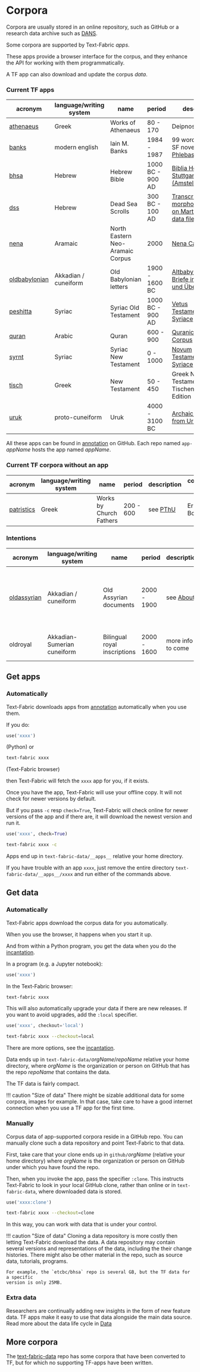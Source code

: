 # Corpora

Corpora are usually stored in an online repository, such as GitHub or a research data archive
such as [DANS](https://dans.knaw.nl/en/front-page?set_language=en).

Some corpora are supported by Text-Fabric *apps*.

These apps provide a browser interface for the corpus, and they enhance the API for working
with them programmatically.

A TF app can also download and update the corpus *data*.

### Current TF apps

acronym | language/writing system | name | period | description | converted by
--- | --- | --- | --- | --- | ---
[athenaeus](https://github.com/annotation/app-athenaeus) | Greek | Works of Athenaeus | 80 - 170 | Deipnosophistae | Ernst Boogert
[banks](https://github.com/annotation/app-banks) | modern english | Iain M. Banks | 1984 - 1987 | 99 words from the SF novel [Consider Phlebas](https://read.amazon.com/kp/kshare?asin=B002TXZRQI&id=NpPGzf_HT5aADabyiDDSIQ&reshareId=RZ91SGMZJPWK9S1Y4EZX&reshareChannel=system) | Dirk Roorda
[bhsa](https://github.com/annotation/app-bhsa) | Hebrew | Hebrew Bible | 1000 BC - 900 AD | [Biblia Hebraica Stuttgartensia (Amstelodamensis)](https://etcbc.github.io/bhsa/) | Dirk Roorda + ETCBC
[dss](https://github.com/annotation/app-dss) | Hebrew | Dead Sea Scrolls | 300 BC - 100 AD | [Transcriptions with morphology based on Martin Abegg's data files](https://github.com/ETCBC/dss/blob/master/docs/about.md) | Dirk Roorda, Jarod Jacobs
[nena](https://github.com/annotation/app-nena) | Aramaic | North Eastern Neo-Aramaic Corpus | 2000 | [Nena Cambridge](https://nena.ames.cam.ac.uk) | Cody Kingham
[oldbabylonian](https://github.com/annotation/app-oldbabylonian) | Akkadian / cuneiform | Old Babylonian letters | 1900 - 1600 BC | [Altbabylonische Briefe in Umschrift und Übersetzung](https://github.com/Nino-cunei/oldbabylonian/blob/master/docs/about.md) | Dirk Roorda, Cale Johnson
[peshitta](https://github.com/annotation/app-peshitta) | Syriac | Syriac Old Testament | 1000 BC - 900 AD | [Vetus Testamentum Syriace](https://github.com/ETCBC/peshitta/blob/master/docs/about.md) | Dirk Roorda, Hannes Vlaardingerbroek
[quran](https://github.com/annotation/app-quran) | Arabic | Quran | 600 - 900 | [Quranic Arabic Corpus](https://github.com/q-ran/quran/blob/master/docs/about.md) | Dirk Roorda, Cornelis van Lit
[syrnt](https://github.com/annotation/app-syrnt) | Syriac | Syriac New Testament | 0 - 1000 | [Novum Testamentum Syriace](https://github.com/ETCBC/syrnt/blob/master/docs/about.md) | Dirk Roorda, Hannes Vlaardingerbroek
[tisch](https://github.com/annotation/app-tisch) | Greek | New Testament | 50 - 450 | Greek New Testament in Tischendorf 8th Edition | Cody Kingham
[uruk](https://github.com/annotation/app-uruk) | proto-cuneiform | Uruk | 4000 - 3100 BC | [Archaic tablets from Uruk](https://github.com/Nino-cunei/uruk/blob/master/docs/about.md) | Dirk Roorda, Cale Johnson

All these apps can be found in 
[annotation](https://github.com/annotation) on GitHub.
Each repo named `app-`*appName* hosts the app named *appName*.

### Current TF corpora without an app

acronym | language/writing system | name | period | description | converted by
--- | --- | --- | --- | --- | ---
[patristics](https://github.com/annotation/app-patristics) | Greek | Works by Church Fathers| 200 - 600 | see [PThU](https://github.com/pthu/patristics) | Ernst Boogert

### Intentions

acronym | language/writing system | name | period | description | converted by
--- | --- | --- | --- | --- | ---
[oldassyrian](https://github.com/annotation/app-oldassyrian) | Akkadian / cuneiform | Old Assyrian documents | 2000 - 1900 | see [About](https://github.com/Nino-cunei/oldassyrian/blob/master/docs/about.md) | Dirk Roorda, Cale Johnson, Alba de Ridder, Martijn Kokken
oldroyal | Akkadian-Sumerian cuneiform | Bilingual royal inscriptions | 2000 - 1600 | more info to come | Martijn Kokken, Dirk Roorda


## Get apps

### Automatically

Text-Fabric downloads apps from [annotation](https://github.com/annotation) automatically
when you use them.

If you do:

```python
use('xxxx')
```

(Python) or 

```sh
text-fabric xxxx
```

(Text-Fabric browser)

then Text-Fabric will fetch the `xxxx` app for you, if it exists.

Once you have the app, Text-Fabric will use your offline copy.
It will not check for newer versions by default.

But if you pass `-c` resp `check=True`, Text-Fabric will check online
for newer versions of the app and if there are,
it will download the newest version and run it.

```python
use('xxxx', check=True)
```

```sh
text-fabric xxxx -c
```

Apps end up in `text-fabric-data/__apps__` relative your home directory.

If you have trouble with an app `xxxx`, just remove the entire directory
`text-fabric-data/__apps__/xxxx` and run either of the commands above. 

## Get data

### Automatically
Text-Fabric apps download the corpus data for you automatically.

When you use the browser, it happens when you start it up.

And from within a Python program,
you get the data when you do the
[incantation](../Api/App.md#incantation).

In a program (e.g. a Jupyter notebook):

```python
use('xxxx')
```

In the Text-Fabric browser:

```sh
text-fabric xxxx
```

This will also automatically upgrade your data if there are new releases.
If you want to avoid upgrades, add the `:local` specifier.

```python
use('xxxx', checkout='local')
```

```sh
text-fabric xxxx --checkout=local
```

There are more options, see the
[incantation](../Api/App.md#incantation).

Data ends up in `text-fabric-data/`*orgName*/*repoName* relative your home directory,
where *orgName* is the organization or person on GitHub that has
the repo *repoName* that contains the data.

The TF data is fairly compact.

!!! caution "Size of data"
    There might be sizable additional data for some corpora,
    images for example.
    In that case, take care to have a good internet connection
    when you use a TF app for the first time.

### Manually

Corpus data of app-supported corpora reside in a GitHub repo.
You can manually clone such a data repository and point Text-Fabric to that data.

First, take care that your clone ends up in `github/`*orgName*
(relative your home directory)
where *orgName* is the organization or person on GitHub under which you have
found the repo.

Then, when you invoke the app, pass the specifier `:clone`.
This instructs Text-Fabric to look in your local GitHub clone, rather
than online or in `text-fabric-data`, where downloaded data is stored.

```python tab="notebook or program"
use('xxxx:clone')
```

```sh tab="TF browser"
text-fabric xxxx --checkout=clone
```

In this way, you can work with data that is under your control.

!!! caution "Size of data"
    Cloning a data repository is more costly then letting Text-Fabric download the data.
    A data repository may contain several versions and representations of the data,
    including the their change histories. There might also be other
    material in the repo, such as source data, tutorials, programs.

    For example, the `etcbc/bhsa` repo is several GB, but the TF data for a specific
    version is only 25MB.

### Extra data

Researchers are continually adding new insights in the form of new feature
data. TF apps make it easy to use that data alongside the main data source.
Read more about the data life cycle in [Data](../Api/Data.md)

## More corpora

The
[text-fabric-data](https://github.com/annotation/text-fabric-data)
repo has some corpora that have been converted to TF,
but for which no supporting  TF-apps have been written.
